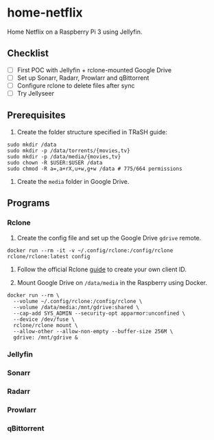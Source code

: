# home-netflix

Home Netflix on a Raspberry Pi 3 using Jellyfin.

## Checklist

- [ ] First POC with Jellyfin + rclone-mounted Google Drive
- [ ] Set up Sonarr, Radarr, Prowlarr and qBittorrent
- [ ] Configure rclone to delete files after sync
- [ ] Try Jellyseer

## Prerequisites

1. Create the folder structure specified in TRaSH guide:

```shell
sudo mkdir /data
sudo mkdir -p /data/torrents/{movies,tv}
sudo mkdir -p /data/media/{movies,tv}
sudo chown -R $USER:$USER /data
sudo chmod -R a=,a+rX,u+w,g+w /data # 775/664 permissions
```

1. Create the `media` folder in Google Drive.

## Programs

### Rclone

1. Create the config file and set up the Google Drive `gdrive` remote.

```shell
docker run --rm -it -v ~/.config/rclone:/config/rclone rclone/rclone:latest config
```

1. Follow the official Rclone
   [guide](https://rclone.org/drive/#making-your-own-client-id) to create your
   own client ID.

1. Mount Google Drive on `/data/media` in the Raspberry using Docker.

```shell
docker run --rm \
  --volume ~/.config/rclone:/config/rclone \
  --volume /data/media:/mnt/gdrive:shared \
  --cap-add SYS_ADMIN --security-opt apparmor:unconfined \
  --device /dev/fuse \
  rclone/rclone mount \
  --allow-other --allow-non-empty --buffer-size 256M \
  gdrive: /mnt/gdrive &
```

### Jellyfin

### Sonarr

### Radarr

### Prowlarr

### qBittorrent
